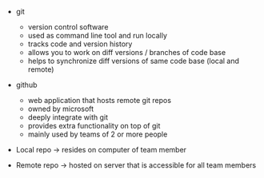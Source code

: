 - git
    - version control software
    - used as command line tool and run locally
    - tracks code and version history
    - allows you to work on diff versions / branches of code base
    - helps to synchronize diff versions of same code base (local and remote)

- github
    - web application that hosts remote git repos
    - owned by microsoft
    - deeply integrate with git
    - provides extra functionality on top of git
    - mainly used by teams of 2 or more people

- Local repo -> resides on computer of team member
- Remote repo -> hosted on server that is accessible for all team members

